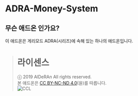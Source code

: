 # ADRA-Money-System

## 무슨 애드온 인가요?
이 애드온은 게리모드 ADRA(시리즈)에 속해 있는 하나의 애드온입니다.

> # 라이센스
> ⓒ 2019 AlDeRAn All rights reserved.    
> 본 애드온은 [CC BY-NC-ND 4.0](https://creativecommons.org/licenses/by-nc-nd/4.0/)(을)를 따릅니다.    
> ![CCL](https://i.creativecommons.org/l/by-nc-nd/4.0/88x31.png)
